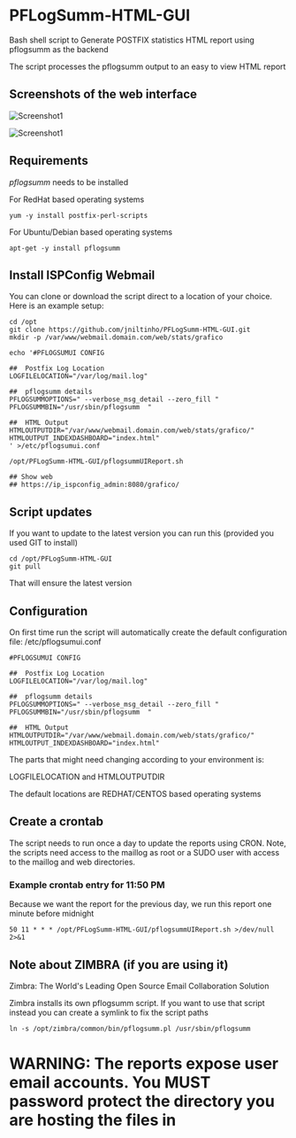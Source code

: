 # PFLogSumm-HTML-GUI
Bash shell script to Generate POSTFIX statistics HTML report using pflogsumm as the backend

The script processes the pflogsumm output to an easy to view HTML report

## Screenshots of the web interface

![Screenshot1](Screenshot1.png)

![Screenshot1](Screenshot2.png)


## Requirements 

*pflogsumm* needs to be installed

For RedHat based operating systems

```
yum -y install postfix-perl-scripts 
```

For Ubuntu/Debian based operating systems

```
apt-get -y install pflogsumm 
```

## Install ISPConfig Webmail

You can clone or download the script direct to a location of your choice. Here is an example setup:
```
cd /opt
git clone https://github.com/jniltinho/PFLogSumm-HTML-GUI.git
mkdir -p /var/www/webmail.domain.com/web/stats/grafico

echo '#PFLOGSUMUI CONFIG

##  Postfix Log Location
LOGFILELOCATION="/var/log/mail.log"

##  pflogsumm details
PFLOGSUMMOPTIONS=" --verbose_msg_detail --zero_fill "
PFLOGSUMMBIN="/usr/sbin/pflogsumm  "

##  HTML Output
HTMLOUTPUTDIR="/var/www/webmail.domain.com/web/stats/grafico/"
HTMLOUTPUT_INDEXDASHBOARD="index.html"
' >/etc/pflogsumui.conf

/opt/PFLogSumm-HTML-GUI/pflogsummUIReport.sh

## Show web
## https://ip_ispconfig_admin:8080/grafico/
```

## Script updates

If you want to update to the latest version you can run this (provided you used GIT to install)

```
cd /opt/PFLogSumm-HTML-GUI
git pull
```

That will ensure the latest version


## Configuration

On first time run the script will automatically  create the default configuration file: /etc/pflogsumui.conf

```
#PFLOGSUMUI CONFIG

##  Postfix Log Location
LOGFILELOCATION="/var/log/mail.log"

##  pflogsumm details
PFLOGSUMMOPTIONS=" --verbose_msg_detail --zero_fill "
PFLOGSUMMBIN="/usr/sbin/pflogsumm  "

##  HTML Output
HTMLOUTPUTDIR="/var/www/webmail.domain.com/web/stats/grafico/"
HTMLOUTPUT_INDEXDASHBOARD="index.html"

```

The parts that might need changing according to your environment  is:

LOGFILELOCATION and HTMLOUTPUTDIR

The default locations are REDHAT/CENTOS based operating systems

## Create a crontab 

The script needs to run once a day to update the reports using CRON. Note, the scripts need access to the maillog as root or a SUDO user with access to the maillog and web directories.

### Example crontab entry for 11:50 PM

Because we want the report for the previous day, we run this report one minute before midnight

```
50 11 * * * /opt/PFLogSumm-HTML-GUI/pflogsummUIReport.sh >/dev/null 2>&1
```
## Note about ZIMBRA (if you are using it)

Zimbra: The World's Leading Open Source Email Collaboration Solution

Zimbra installs its own pflogsumm script. If you want to use that script instead you can create a symlink to fix the script paths

```
ln -s /opt/zimbra/common/bin/pflogsumm.pl /usr/sbin/pflogsumm
```

# WARNING: The reports expose user email accounts. You MUST password protect the directory you are hosting the files in
